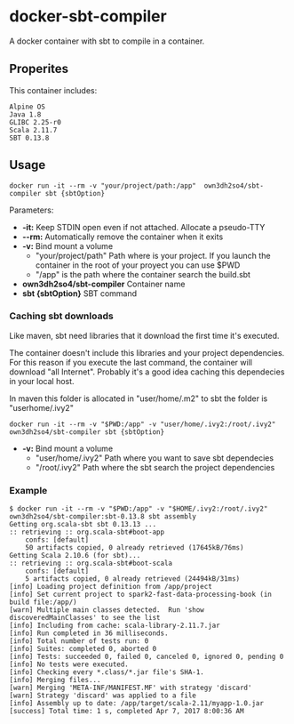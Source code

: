 # docker-sbt-compiler
A docker container with sbt to compile in a container. 

## Properites
This container includes:

```
Alpine OS
Java 1.8
GLIBC 2.25-r0
Scala 2.11.7
SBT 0.13.8
```

## Usage


```
docker run -it --rm -v "your/project/path:/app"  own3dh2so4/sbt-compiler sbt {sbtOption}
```

Parameters:
* **-it:**  Keep STDIN open even if not attached. Allocate a pseudo-TTY
* **--rm:**  Automatically remove the container when it exits
* **-v:** Bind mount a volume
    * "your/project/path" Path where is your project. If you launch the container in the root of your proyect you can use $PWD
    * "/app" is the path where the container search the build.sbt
* **own3dh2so4/sbt-compiler** Container name
* **sbt {sbtOption}** SBT command

### Caching sbt downloads

Like maven, sbt need libraries that it download the first time it's executed. 

The container doesn't include this libraries and your project dependencies. For this reason if you execute the last command, the container will download "all Internet". Probably it's a good idea caching this dependecies in your local host.

In maven this folder is allocated in "user/home/.m2" to sbt the folder is "userhome/.ivy2"

```
docker run -it --rm -v "$PWD:/app" -v "user/home/.ivy2:/root/.ivy2" own3dh2so4/sbt-compiler sbt {sbtOption}
```

* **-v:** Bind mount a volume
    * "user/home/.ivy2" Path where you want to save sbt dependecies
    * "/root/.ivy2" Path where the sbt search the project dependencies
    
### Example

```
$ docker run -it --rm -v "$PWD:/app" -v "$HOME/.ivy2:/root/.ivy2" own3dh2so4/sbt-compiler:sbt-0.13.8 sbt assembly
Getting org.scala-sbt sbt 0.13.13 ...
:: retrieving :: org.scala-sbt#boot-app
	confs: [default]
	50 artifacts copied, 0 already retrieved (17645kB/76ms)
Getting Scala 2.10.6 (for sbt)...
:: retrieving :: org.scala-sbt#boot-scala
	confs: [default]
	5 artifacts copied, 0 already retrieved (24494kB/31ms)
[info] Loading project definition from /app/project
[info] Set current project to spark2-fast-data-processing-book (in build file:/app/)
[warn] Multiple main classes detected.  Run 'show discoveredMainClasses' to see the list
[info] Including from cache: scala-library-2.11.7.jar
[info] Run completed in 36 milliseconds.
[info] Total number of tests run: 0
[info] Suites: completed 0, aborted 0
[info] Tests: succeeded 0, failed 0, canceled 0, ignored 0, pending 0
[info] No tests were executed.
[info] Checking every *.class/*.jar file's SHA-1.
[info] Merging files...
[warn] Merging 'META-INF/MANIFEST.MF' with strategy 'discard'
[warn] Strategy 'discard' was applied to a file
[info] Assembly up to date: /app/target/scala-2.11/myapp-1.0.jar
[success] Total time: 1 s, completed Apr 7, 2017 8:00:36 AM

```

    
